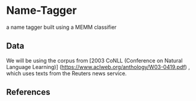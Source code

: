 # Name-Tagger
 a name tagger built using a MEMM classifier

## Data

We will be using the corpus from [2003 CoNLL (Conference on Natural Language Learning)] (https://www.aclweb.org/anthology/W03-0419.pdf) , which uses texts from the Reuters news service. 

## References

